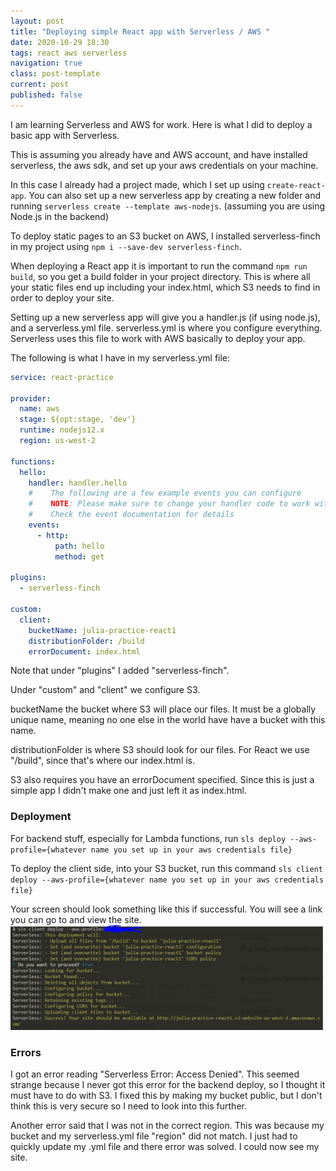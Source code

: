 ```yaml
---
layout: post
title: "Deploying simple React app with Serverless / AWS "
date: 2020-10-29 18:30
tags: react aws serverless
navigation: true
class: post-template
current: post
published: false
---
```


I am learning Serverless and AWS for work. Here is what I did to deploy a basic app with Serverless.

This is assuming you already have and AWS account, and have installed serverless, the aws sdk, and set up your aws credentials on your machine.

In this case I already had a project made, which I set up using `create-react-app`. You can also set up a new serverless app by creating a new folder and running `serverless create --template aws-nodejs`. (assuming you are using Node.js in the backend)

To deploy static pages to an S3 bucket on AWS, I installed serverless-finch in my project using `npm i --save-dev serverless-finch`.

When deploying a React app it is important to run the command `npm run build`, so you get a build folder in your project directory. This is where all your static files end up including your index.html, which S3 needs to find in order to deploy your site.

Setting up a new serverless app will give you a handler.js (if using node.js), and a serverless.yml file. serverless.yml is where you configure everything. Serverless uses this file to work with AWS basically to deploy your app.

The following is what I have in my serverless.yml file:

```yml
service: react-practice

provider:
  name: aws
  stage: ${opt:stage, 'dev'}
  runtime: nodejs12.x
  region: us-west-2

functions:
  hello:
    handler: handler.hello
    #    The following are a few example events you can configure
    #    NOTE: Please make sure to change your handler code to work with those events
    #    Check the event documentation for details
    events:
      - http:
          path: hello
          method: get

plugins:
  - serverless-finch

custom:
  client:
    bucketName: julia-practice-react1
    distributionFolder: /build
    errorDocument: index.html
```

Note that under "plugins" I added "serverless-finch".

Under "custom" and "client" we configure S3.

bucketName the bucket where S3 will place our files. It must be a globally unique name, meaning no one else in the world have have a bucket with this name.

distributionFolder is where S3 should look for our files. For React we use "/build", since that's where our index.html is.

S3 also requires you have an errorDocument specified. Since this is just a simple app I didn't make one and just left it as index.html.

### Deployment

For backend stuff, especially for Lambda functions, run `sls deploy --aws-profile={whatever name you set up in your aws credentials file}`

To deploy the client side, into your S3 bucket, run this command `sls client deploy --aws-profile={whatever name you set up in your aws credentials file}`

Your screen should look something like this if successful. You will see a link you can go to and view the site.
<img src="../assets/images/sls-cli.jpg" style="max-width: 500px;" alt="serverless cli successful"/>

### Errors

I got an error reading "Serverless Error: Access Denied". This seemed strange because I never got this error for the backend deploy, so I thought it must have to do with S3. I fixed this by making my bucket public, but I don't think this is very secure so I need to look into this further.

Another error said that I was not in the correct region. This was because my bucket and my serverless.yml file "region" did not match. I just had to quickly update my .yml file and there error was solved. I could now see my site.

